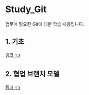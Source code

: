 # Study_Git
업무에 필요한 Git에 대한 학습 내용입니다.

## 1. 기초
[링크 👈](https://github.com/HongryeolSeong/Study_Git/tree/main/git_basic)

## 2. 협업 브랜치 모델
[링크 👈](https://github.com/HongryeolSeong/Study_Git/tree/main/git_branchmodel)
